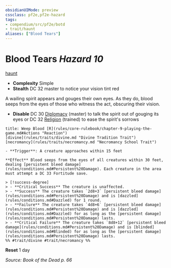 ```yaml
---
obsidianUIMode: preview
cssclass: pf2e,pf2e-hazard
tags:
- compendium/src/pf2e/botd
- trait/haunt
aliases: ["Blood Tears"]
---
```

# Blood Tears *Hazard 10*  
[haunt](rules/traits/haunt.md "Haunt Hazard Trait")  

- **Complexity** Simple
- **Stealth** DC 32 master to notice your vision tint red  

A wailing spirit appears and gouges their own eyes. As they do, blood seeps from the eyes of those who witness the act, obscuring their vision.

- **Disable** DC 30 [Diplomacy](compendium/skills.md#Diplomacy) (master) to talk the spirit out of gouging its eyes or DC 32 [Religion](compendium/skills.md#Religion) (trained) to ease the spirit's sorrows  
     
```ad-embed-ability
title: Weep Blood [R](rules/core-rulebook/chapter-9-playing-the-game.md#Actions "Reaction")
[divine](rules/traits/divine.md "Divine Tradition Trait")  [necromancy](rules/traits/necromancy.md "Necromancy School Trait")  

- **Trigger**: A creature approaches within 15 feet

**Effect** Blood seeps from the eyes of all creatures within 30 feet, dealing [persistent bleed damage](rules/conditions.md#Persistent%20Damage). Each creature in the area must attempt a DC 33 Fortitude save.

> [!success-degree] 
> - **Critical Success** The creature is unaffected.
> - **Success** The creature takes `2d8+3` [persistent bleed damage](rules/conditions.md#Persistent%20Damage) and is [dazzled](rules/conditions.md#Dazzled) for 1 round.
> - **Failure** The creature takes `4d8+6` [persistent bleed damage](rules/conditions.md#Persistent%20Damage) and is [dazzled](rules/conditions.md#Dazzled) for as long as the [persistent damage](rules/conditions.md#Persistent%20Damage) lasts.
> - **Critical Failure** The creature takes `8d8+12` [persistent bleed damage](rules/conditions.md#Persistent%20Damage) and is [blinded](rules/conditions.md#Blinded) for as long as the [persistent damage](rules/conditions.md#Persistent%20Damage) lasts.  
%% #trait/divine #trait/necromancy %%
```

**Reset** 1 day  

*Source: Book of the Dead p. 66*